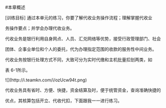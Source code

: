 #本章概述
<p> [训练目标]       通过本单元的练习，你要了解代收业务操作流程；理解掌握代收业 </p>
    <p>务操作要点；并学会办理代收业务。</p>
    <p>代收业务是银行利用自身网点、人员、汇兑网络等优势，接受行政管理部门、社会 </p>
    <p>团体、企事业单位和个人的委托，代为办理指定范围的收款的服务性中间业务。 </p>
    <p> 代收业务按银行处理方式不同，大致可分为实时代缴和主机批量扣划两类，如 </p>
    <p>表 6-1所示。</p>
    <p>![](http://i.teamkn.com/i/ozUcw94t.png)</p>
    <p>代收业务具有省时、方便、快捷，资金结算及时，便于统管资金，查询准确快捷的 </p>
    <p>优点，其核算包括开立、代收代扣，下面跟我一一进行练习。</p>